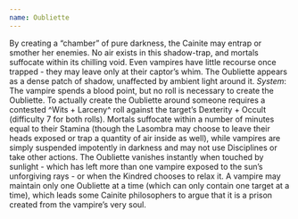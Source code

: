 ```yaml
---
name: Oubliette
---
```


By creating a “chamber” of pure darkness, the Cainite may entrap or smother her enemies. No air exists in this shadow-trap, and mortals suffocate within its chilling void. Even vampires have little recourse once trapped - they may leave only at their captor’s whim. The Oubliette appears as a dense patch of shadow, unaffected by ambient light around it.
_System_: The vampire spends a blood point, but no roll is necessary to create the Oubliette. To actually create the Oubliette around someone requires a contested ^Wits + Larceny^ roll against the target’s Dexterity + Occult (difficulty 7 for both rolls). Mortals suffocate within a number of minutes equal to their Stamina (though the Lasombra may choose to leave their heads exposed or trap a quantity of air inside as well), while vampires are simply suspended impotently in darkness and may not use Disciplines or take other actions. The Oubliette vanishes instantly when touched by sunlight - which has left more than one vampire exposed to the sun’s unforgiving rays - or when the Kindred chooses to relax it. A vampire may maintain only one Oubliette at a time (which can only contain one target at a time), which leads some Cainite philosophers to argue that it is a prison created from the vampire’s very soul.